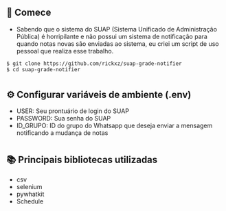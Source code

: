 ## 🏁 Comece

- Sabendo que o sistema do SUAP (Sistema Unificado de Administração Pública) é horripilante e não possui um sistema de notificação para quando notas novas são enviadas ao sistema, eu criei um script de uso pessoal que realiza esse trabalho.

```shell
$ git clone https://github.com/rickxz/suap-grade-notifier
$ cd suap-grade-notifier
```

#

## ⚙️ Configurar variáveis de ambiente (.env)

- USER: Seu prontuário de login do SUAP
- PASSWORD: Sua senha do SUAP
- ID_GRUPO: ID do grupo do Whatsapp que deseja enviar a mensagem notificando a mudança de notas

#

## 📚 Principais bibliotecas utilizadas

- csv
- selenium
- pywhatkit
- Schedule